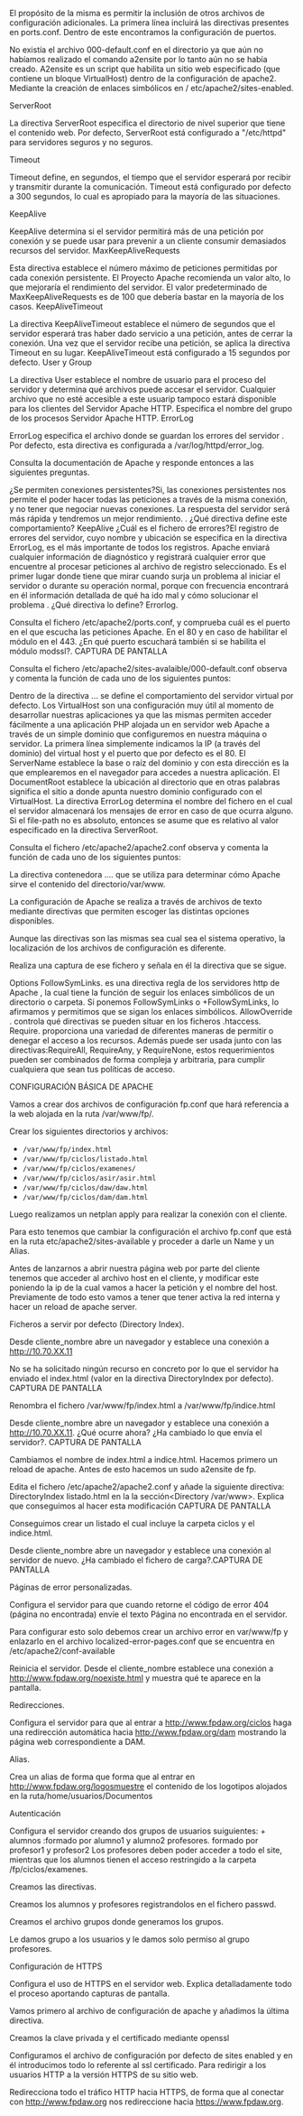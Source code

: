 







El propósito de la misma es permitir la inclusión de otros archivos de configuración adicionales.
La primera línea incluirá las directivas presentes en ports.conf. Dentro de este encontramos 
la configuración de puertos. 































No existía el archivo 000-default.conf en el directorio ya que aún no habíamos realizado el comando a2ensite por lo tanto aún no se había creado. A2ensite es un script que habilita un sitio web especificado (que contiene un bloque VirtualHost) dentro de la configuración de apache2. Mediante la creación de enlaces simbólicos en / etc/apache2/sites-enabled.



ServerRoot 

La directiva ServerRoot especifica el directorio de nivel superior que tiene el contenido web. Por defecto, ServerRoot está configurado a "/etc/httpd" para servidores seguros y no seguros. 

Timeout 


Timeout define, en segundos, el tiempo que el servidor esperará por recibir y transmitir durante la comunicación. Timeout está configurado por defecto a 300 segundos, lo cual es apropiado para la mayoría de las situaciones. 

KeepAlive 

KeepAlive determina si el servidor permitirá más de una petición por conexión y se puede usar para prevenir a un cliente consumir demasiados recursos del servidor. 
MaxKeepAliveRequests 

Esta directiva establece el número máximo de peticiones permitidas por cada conexión persistente. El Proyecto Apache recomienda un valor alto, lo que mejoraría el rendimiento del servidor. El valor predeterminado de MaxKeepAliveRequests es de 100 que debería bastar en la mayoría de los casos. 
KeepAliveTimeout 

La directiva KeepAliveTimeout establece el número de segundos que el servidor esperará tras haber dado servicio a una petición, antes de cerrar la conexión. Una vez que el servidor recibe una petición, se aplica la directiva Timeout en su lugar. KeepAliveTimeout está configurado a 15 segundos por defecto. 
User y Group 

La directiva User establece el nombre de usuario para el proceso del servidor y determina qué archivos puede accesar el servidor. Cualquier archivo que no esté accesible a este usuarip tampoco estará disponible para los clientes del Servidor Apache HTTP. 
Especifica el nombre del grupo de los procesos Servidor Apache HTTP. 
ErrorLog 


ErrorLog especifica el archivo donde se guardan los errores del servidor . Por defecto, esta directiva es configurada a /var/log/httpd/error_log. 


Consulta la documentación de Apache y responde entonces a las siguientes preguntas.

¿Se permiten conexiones persistentes?Si, las conexiones persistentes nos permite el poder hacer todas las peticiones a través de la misma conexión, y no tener que negociar nuevas conexiones. La respuesta del servidor será más rápida y tendremos un mejor rendimiento. . ¿Qué directiva define este comportamiento? 
KeepAlive
¿Cuál es el fichero de errores?El registro de errores del servidor, cuyo nombre y ubicación se especifica en la directiva ErrorLog, es el más importante de todos los registros. Apache enviará cualquier información de diagnóstico y registrará cualquier error que encuentre al procesar peticiones al archivo de registro seleccionado. Es el primer lugar donde tiene que mirar cuando surja un problema al iniciar el servidor o durante su operación normal, porque con frecuencia encontrará en él información detallada de qué ha ido mal y cómo solucionar el problema . ¿Qué directiva lo define? Errorlog.

Consulta el fichero /etc/apache2/ports.conf, y comprueba cuál es el puerto en el que escucha las peticiones Apache. En el 80 y en caso de habilitar el módulo en el 443. ¿En qué puerto escuchará también si se habilita el módulo modssl?. CAPTURA DE PANTALLA



Consulta el fichero /etc/apache2/sites-avalaible/000-default.conf observa y comenta la función de cada uno de los siguientes puntos:



Dentro de la directiva <VirtualHost>... </VirtualHost> se define el comportamiento del servidor virtual por defecto.
Los VirtualHost son una configuración muy útil al momento de desarrollar nuestras aplicaciones ya que las mismas permiten acceder fácilmente a una aplicación PHP alojada un en servidor web Apache a través de un simple dominio que configuremos en nuestra máquina o servidor.
La primera línea <VirtualHost> simplemente indicamos la IP (a través del dominio) del virtual host y el puerto que por defecto es el 80.
El ServerName establece la base o raíz del dominio y con esta dirección es la que emplearemos en el navegador para accedes a nuestra aplicación.
El DocumentRoot establece la ubicación al directorio que en otras palabras significa el sitio a donde apunta nuestro dominio configurado con el VirtualHost.
La directiva ErrorLog determina el nombre del fichero en el cual el servidor almacenará los mensajes de error en caso de que ocurra alguno. Si el file-path no es absoluto, entonces se asume que es relativo al valor especificado en la directiva ServerRoot.



Consulta el fichero /etc/apache2/apache2.conf observa y comenta la función de cada uno de los siguientes puntos:


La directiva contenedora <Directory> .... </Directory> que se utiliza para determinar cómo Apache sirve el contenido del directorio/var/www.

La configuración de Apache se realiza a través de archivos de texto mediante directivas que permiten escoger las distintas opciones disponibles.

Aunque las directivas son las mismas sea cual sea el sistema operativo, la localización de los archivos de configuración es diferente.

Realiza una captura de ese fichero y señala en él la directiva que se sigue.


Options FollowSymLinks. es una directiva regla de los servidores http de Apache , la cual tiene la función de seguir los enlaces simbólicos de un directorio o carpeta. Si ponemos FollowSymLinks o +FollowSymLinks, lo afirmamos y permitimos que se sigan los enlaces simbólicos.
AllowOverride . controla qué directivas se pueden situar en los ficheros .htaccess.
Require. proporciona una variedad de diferentes maneras de permitir o denegar el acceso a los recursos. Además puede ser usada junto con las directivas:RequireAll, RequireAny, y RequireNone, estos requerimientos pueden ser combinados de forma compleja y arbitraria, para cumplir cualquiera que sean tus políticas de acceso.


CONFIGURACIÓN BÁSICA DE APACHE 

Vamos a crear dos archivos de configuración fp.conf que hará referencia a la web alojada en la ruta /var/www/fp/.








Crear los siguientes directorios y archivos:

 +  `/var/www/fp/index.html`
 +  `/var/www/fp/ciclos/listado.html`
 +  `/var/www/fp/ciclos/examenes/`
 +  `/var/www/fp/ciclos/asir/asir.html`
 +  `/var/www/fp/ciclos/daw/daw.html`
 +  `/var/www/fp/ciclos/dam/dam.html`










Luego realizamos un netplan apply para realizar la conexión con el cliente. 



Para esto tenemos que cambiar la configuración el archivo fp.conf que está en la ruta etc/apache2/sites-available y proceder a darle un Name y un Alias. 


Antes de lanzarnos a abrir nuestra página web por parte del cliente tenemos que acceder al archivo host en el cliente, y modificar este poniendo la ip de la cual vamos a hacer la petición y el nombre del host. Previamente de todo esto vamos a tener que tener activa la red interna y hacer un reload de apache server. 



Ficheros a servir por defecto (Directory Index).


Desde cliente_nombre abre un navegador y establece una conexión a http://10.70.XX.11
	

No se ha solicitado ningún recurso en concreto por lo que el servidor ha enviado el index.html (valor en la directiva DirectoryIndex por defecto). CAPTURA DE PANTALLA


Renombra el fichero /var/www/fp/index.html a /var/www/fp/indice.html



Desde cliente_nombre abre un navegador y establece una conexión a http://10.70.XX.11. ¿Qué ocurre ahora? ¿Ha cambiado lo que envía el servidor?. CAPTURA DE PANTALLA



Cambiamos el nombre de index.html a indice.html.
Hacemos primero un reload de apache. Antes de esto hacemos un sudo a2ensite de fp. 





Edita el fichero /etc/apache2/apache2.conf y añade la siguiente directiva: DirectoryIndex listado.html en la la sección<Directory /var/www>. Explica que conseguimos al hacer esta modificación CAPTURA DE PANTALLA


Conseguimos crear un listado el cual incluye la carpeta ciclos y el indice.html. 

Desde cliente_nombre abre un navegador y establece una conexión al servidor de nuevo. ¿Ha cambiado el fichero de carga?.CAPTURA DE PANTALLA



Páginas de error personalizadas.

Configura el servidor para que cuando retorne el código de error 404 (página no encontrada) envíe el texto Página no encontrada en el servidor.

Para configurar esto solo debemos crear un archivo error en var/www/fp y enlazarlo en el archivo localized-error-pages.conf que se encuentra en /etc/apache2/conf-available




Reinicia el servidor. Desde el cliente_nombre establece una conexión a http://www.fpdaw.org/noexiste.html y muestra qué te aparece en la pantalla.





Redirecciones.

Configura el servidor para que al entrar a http://www.fpdaw.org/ciclos haga una redirección automática hacia http://www.fpdaw.org/dam mostrando la página web correspondiente a DAM.


Alias.

Crea un alias de forma que forma que al entrar en http://www.fpdaw.org/logosmuestre el contenido de los logotipos alojados en la ruta/home/usuarios/Documentos



Autenticación

Configura el servidor creando dos grupos de usuarios suiguientes: + 
alumnos :formado por alumno1 y alumno2 
profesores. formado por profesor1 y profesor2
Los profesores deben poder acceder a todo el site, mientras que los alumnos tienen el acceso restringido a la carpeta /fp/ciclos/examenes.


Creamos las directivas.


Creamos los alumnos y profesores registrandolos en el fichero passwd.

Creamos el archivo grupos donde generamos los grupos. 

Le damos grupo a los usuarios y le damos solo permiso al grupo profesores. 




Configuración de HTTPS

Configura el uso de HTTPS en el servidor web. Explica detalladamente todo el proceso aportando capturas de pantalla.


Vamos primero al archivo de configuración de apache y añadimos la última directiva.

Creamos la clave privada y el certificado mediante openssl



Configuramos el archivo de configuración por defecto de sites enabled y en él introducimos todo lo referente al ssl certificado. 
Para redirigir a los usuarios HTTP a la versión HTTPS de su sitio web.

Redirecciona todo el tráfico HTTP hacia HTTPS, de forma que al conectar con http://www.fpdaw.org nos redireccione hacia https://www.fpdaw.org.


